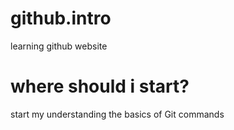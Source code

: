 # github.intro
learning github website
# where should i start?
start my understanding the basics of Git commands
